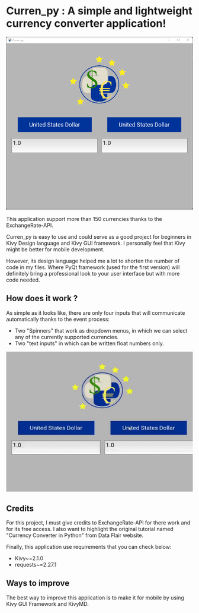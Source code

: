 # Curren_py : A simple and lightweight currency converter application!
![](readme/001.png)

This application support more than 150 currencies thanks to the ExchangeRate-API.

Curren_py is easy to use and could serve as a good project for beginners in Kivy Design language and Kivy GUI framework. 
I personally feel that Kivy might be better for mobile development. 

However, its design language helped me a lot to shorten the number of code in my files.
Where PyQt framework (used for the first version) will definitely bring a professional look to your user interface but
with more code needed.

## How does it work ?

As simple as it looks like, there are only four inputs that will communicate automatically thanks to the event process:

- Two "Spinners" that work as dropdown menus, in which we can select any of the currently supported currencies.
- Two "text inputs" in which can be written float numbers only.

![](readme/hdiw.gif)
## Credits

For this project, I must give credits to ExchangeRate-API for there work and for its free access. I also want to
highlight the original tutorial named "Currency Converter in Python" from Data Flair website.

Finally, this application use requirements that you can check below:

- Kivy~=2.1.0
- requests~=2.27.1

## Ways to improve
The best way to improve this application is to make it for mobile by using Kivy GUI Framework and KivyMD.